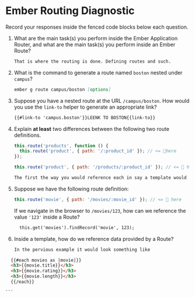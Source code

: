 # Ember Routing Diagnostic

Record your responses inside the fenced code blocks below each question.

1.  What are the main task(s) you perform inside the Ember Application Router,
    and what are the main task(s) you perform inside an Ember Route?

    ```md
    That is where the routing is done. Defining routes and such.
    ```

1.  What is the command to generate a route named `boston` nested under
    `campus`?

    ```md
    ember g route campus/boston [options]
    ```

1.  Suppose you have a nested route at the URL `/campus/boston`. How would you
    use the `link-to` helper to generate an appropriate link?

    ```md
    {{#link-to 'campus.boston'}}LEENK TO BOSTON{{link-to}}
    ```

1.  Explain **at least** two differences between the following two route
    definitions.

    ```js
    this.route('products', function () {
      this.route('product', { path: '/:product_id' }); // <= 👀here
    });

    this.route('product', { path: '/products/:product_id' }); // <= 👀 here
    ```

    ```md
    The first the way you would reference each in say a template would be different (referencing siblings rather than siblings).
    ```

1.  Suppose we have the following route definition:

    ```js
    this.route('movie', { path: '/movies/:movie_id' }); // <= 👀 here
    ```

    If we navigate in the browser to `/movies/123`, how can we reference the
    value `'123'` inside a Route?

    ```md
      this.get('movies').findRecord('movie', 123);
    ```

1.  Inside a template, how do we reference data provided by a Route?

    ```md
    In the pervious example it would look something like
  ```html
    {{#each movies as |movie|}}
    <h3>{{movie.title}}</h3>
    <h3>{{movie.rating}}</h3>
    <h3>{{movie.length}}</h3>
    {{/each}}
```
    ```
